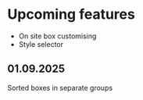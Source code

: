 # Upcoming features
- On site box customising
- Style selector

## 01.09.2025
Sorted boxes in separate groups